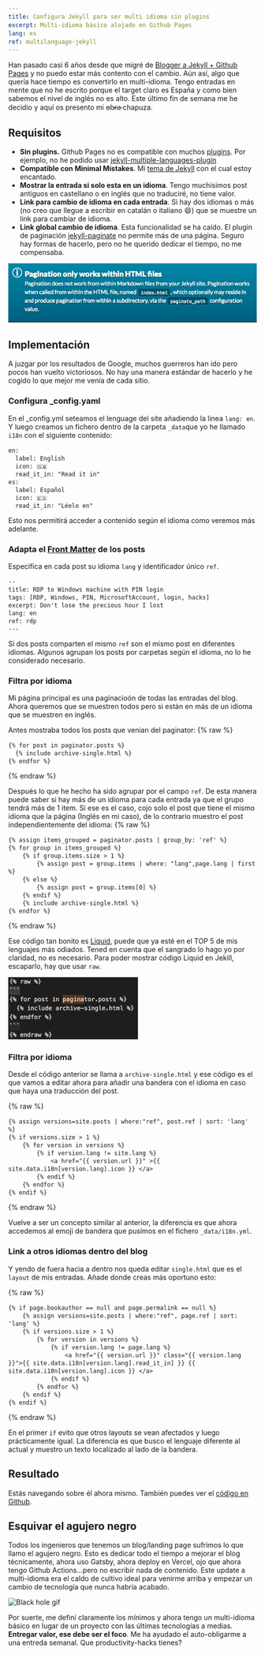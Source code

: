 ```yaml
---
title: Configura Jekyll para ser multi idioma sin plugins
excerpt: Multi-idioma básico alojado en Github Pages
lang: es
ref: multilanguage-jekyll
---
```


Han pasado casi 6 años desde que migré de [Blogger a Jekyll + Github Pages](https://juan.pallares.me/moving-to-jekyll/) y no puedo estar más contento con el cambio. Aún así, algo que quería hace tiempo es convertirlo en multi-idioma. Tengo entradas en mente que no he escrito porque el target claro es España y como bien sabemos el nivel de inglés no es alto. Este último fin de semana me he decidio y aquí os presento mi o̵b̵r̵a̵ chapuza.

## Requisitos

- **Sin plugins.** Github Pages no es compatible con muchos [plugins](https://pages.github.com/versions/). Por ejemplo, no he podido usar [jekyll-multiple-languages-plugin](https://github.com/kurtsson/jekyll-multiple-languages-plugin)
- **Compatible con Minimal Mistakes**. Mi [tema de Jekyll](https://mmistakes.github.io/minimal-mistakes/) con el cual estoy encantado.
- **Mostrar la entrada si solo esta en un idioma**. Tengo muchísimos post antiguos en castellano o en inglés que no traduciré, no tiene valor.
- **Link para cambio de idioma en cada entrada**. Si hay dos idiomas o más (no creo que llegue a escribir en catalán o italiano :smile:) que se muestre un link para cambiar de idioma.
- **Link global cambio de idioma**. Esta funcionalidad se ha caído. El plugin de paginación [jekyll-paginate](https://jekyllrb.com/docs/pagination/) no permite más de una página. Seguro hay formas de hacerlo, pero no he querido dedicar el tiempo, no me compensaba.

![jekyll-paginate disclaimer](/images/pagination_jekyll.png)

## Implementación

A juzgar por los resultados de Google, muchos guerreros han ido pero pocos han vuelto victoriosos. No hay una manera estándar de hacerlo y he cogido lo que mejor me venía de cada sitio.

### Configura _config.yaml

En el _config.yml seteamos el lenguage del site añadiendo la linea `lang: en`. Y luego creamos un fichero dentro de la carpeta `_data`que yo he llamado `i18n` con el siguiente contenido:
```
en:
  label: English
  icon: 🇬🇧
  read_it_in: "Read it in"
es:
  label: Español
  icon: 🇪🇸
  read_it_in: "Léelo en"
```

Esto nos permitirá acceder a contenido según el idioma como veremos más adelante.

### Adapta el [Front Matter](https://jekyllrb.com/docs/front-matter/) de los posts

Especifica en cada post su idioma `lang` y identificador único `ref`.

```
--
title: RDP to Windows machine with PIN login
tags: [RDP, Windows, PIN, MicrosoftAccount, login, hacks]
excerpt: Don't lose the precious hour I lost
lang: en
ref: rdp
---
```

Si dos posts comparten el mismo `ref` son el mismo post en diferentes idiomas. Algunos agrupan los posts por carpetas según el idioma, no lo he considerado necesario.

### Filtra por idioma

Mi página principal es una paginacioón de todas las entradas del blog. Ahora queremos que se muestren todos pero si están en más de un idioma que se muestren en inglés.

Antes mostraba todos los posts que venian del paginator:
{% raw %}
```
{% for post in paginator.posts %}
  {% include archive-single.html %}
{% endfor %}
```
{% endraw %}

Después lo que he hecho ha sido agrupar por el campo `ref`. De esta manera puede saber si hay más de un idioma para cada entrada ya que el grupo tendrá más de 1 item. Si ese es el caso, cojo solo el post que tiene el mismo idioma que la página (Inglés en mi caso), de lo contrario muestro el post independientemente del idioma:
{% raw %}
```
{% assign items_grouped = paginator.posts | group_by: 'ref' %}
{% for group in items_grouped %}
    {% if group.items.size > 1 %}
        {% assign post = group.items | where: "lang",page.lang | first %}
    {% else %}
        {% assign post = group.items[0] %}
    {% endif %}
    {% include archive-single.html %}
{% endfor %}
```
{% endraw %}

Ese código tan bonito es [Liquid](https://jekyllrb.com/docs/liquid/), puede que ya esté en el TOP 5 de mis lenguajes más odiados. Tened en cuenta que el sangrado lo hago yo por claridad, no es necesario. Para poder mostrar código Liquid en Jekill, escaparlo, hay que usar `raw`.

![Escape liquid code with raw tag](/images/show_liquid.png)

### Filtra por idioma

Desde el código anterior se llama a `archive-single.html` y ese código es el que vamos a editar ahora para añadir una bandera con el idioma en caso que haya una traducción del post.

{% raw %}
```
{% assign versions=site.posts | where:"ref", post.ref | sort: 'lang' %}
{% if versions.size > 1 %}
    {% for version in versions %}
        {% if version.lang != site.lang %}
            <a href="{{ version.url }}" >{{ site.data.i18n[version.lang].icon }} </a>
        {% endif %}
    {% endfor %}
{% endif %}
```
{% endraw %}

Vuelve a ser un concepto similar al anterior, la diferencia es que ahora accedemos al emoji de bandera que pusimos en el fichero `_data/i18n.yml`.

### Link a otros idiomas dentro del blog

Y yendo de fuera hacia a dentro nos queda editar `single.html` que es el `layout` de mis entradas. Añade donde creas más oportuno esto:

{% raw %}
```
{% if page.bookauthor == null and page.permalink == null %}
    {% assign versions=site.posts | where:"ref", page.ref | sort: 'lang' %}
    {% if versions.size > 1 %}
        {% for version in versions %}
            {% if version.lang != page.lang %}
                <a href="{{ version.url }}" class="{{ version.lang }}">{{ site.data.i18n[version.lang].read_it_in] }} {{ site.data.i18n[version.lang].icon }} </a>
            {% endif %}
        {% endfor %}
    {% endif %}
{% endif %}
```
{% endraw %}

En el primer `if` evito que otros layouts se vean afectados y luego prácticamente igual. La diferencia es que busco el lenguaje diferente al actual y muestro un texto localizado al lado de la bandera.

## Resultado

Estás navegando sobre él ahora mismo. También puedes ver el [código en Github](https://github.com/jpallares/minimal-mistakes).

## Esquivar el agujero negro

Todos los ingenieros que tenemos un blog/landing page sufrimos lo que llamo el agujero negro. Esto es dedicar todo el tiempo a mejorar el blog técnicamente, ahora uso Gatsby, ahora deploy en Vercel, ojo que ahora tengo Github Actions...pero no escribir nada de contenido. Este update a multi-idioma era el caldo de cultivo ideal para venirme arriba y empezar un cambio de tecnología que nunca habría acabado. 

![Black hole gif](https://i.gifer.com/GVXn.gif)

Por suerte, me definí claramente los mínimos y ahora tengo un multi-idioma básico en lugar de un proyecto con las últimas tecnologías a medias. **Entregar valor, ese debe ser el foco**. Me ha ayudado el auto-obligarme a una entreda semanal. Que productivity-hacks tienes?